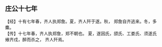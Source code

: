 ## 庄公十七年

【经】十有七年春，齐人执郑詹。夏，齐人歼于遂。秋，
郑詹自齐逃来。冬，多麋。  
【传】十七年春，齐人执郑詹，郑不朝也。
夏，遂因氏，颌氏、工娄氏、须遂氏飨齐戍，醉而杀之，
齐人歼焉。  

